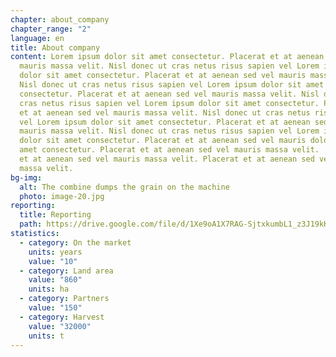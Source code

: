 ```yaml
---
chapter: about_company
chapter_range: "2"
language: en
title: About company
content: Lorem ipsum dolor sit amet consectetur. Placerat et at aenean sed vel
  mauris massa velit. Nisl donec ut cras netus risus sapien vel Lorem ipsum
  dolor sit amet consectetur. Placerat et at aenean sed vel mauris massa velit.
  Nisl donec ut cras netus risus sapien vel Lorem ipsum dolor sit amet
  consectetur. Placerat et at aenean sed vel mauris massa velit. Nisl donec ut
  cras netus risus sapien vel Lorem ipsum dolor sit amet consectetur. Placerat
  et at aenean sed vel mauris massa velit. Nisl donec ut cras netus risus sapien
  vel Lorem ipsum dolor sit amet consectetur. Placerat et at aenean sed vel
  mauris massa velit. Nisl donec ut cras netus risus sapien vel Lorem ipsum
  dolor sit amet consectetur. Placerat et at aenean sed vel mauris dolor sit
  amet consectetur. Placerat et at aenean sed vel mauris massa velit.  Placerat
  et at aenean sed vel mauris massa velit. Placerat et at aenean sed vel mauris
  massa velit.
bg-img:
  alt: The combine dumps the grain on the machine
  photo: image-20.jpg
reporting:
  title: Reporting
  path: https://drive.google.com/file/d/1Xe9oA1X7RAG-SjtxkumbL1_z3J19kK0c/view?usp=share_link
statistics:
  - category: On the market
    units: years
    value: "10"
  - category: Land area
    value: "860"
    units: ha
  - category: Partners
    value: "150"
  - category: Harvest
    value: "32000"
    units: t
---
```

